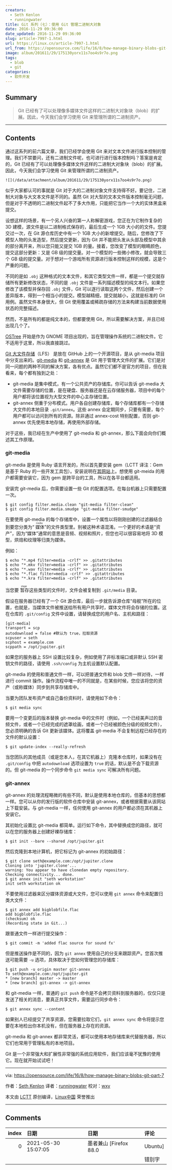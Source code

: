 ```yaml
---
creators:
  - Seth Kenlon
  - runningwater
title: Git 系列（七）：使用 Git 管理二进制大对象
date: 2016-11-29 09:36:00
date_updated: 2016-11-29 09:36:00
slug: article-7997-1.html
url: https://linux.cn/article-7997-1.html
url_from: https://opensource.com/life/16/8/how-manage-binary-blobs-git-part-7
image: album/201611/29/175130yorx11s7oo4s9r7o.png
tags:
  - blob
  - git
categories:
  - 软件开发
---
```


## Summary

> Git 已经有了可以处理像多媒体文件这样的二进制大对象块（blob）的扩展。因此，今天我们会学习使用 Git 来管理所谓的二进制资产。

***

<!-- more -->

## Contents

通过这系列的前六篇文章，我们已经学会使用 Git 来对文本文件进行版本控制的管理。我们不禁要问，还有二进制文件呢，也可进行进行版本控制吗？答案是肯定的，Git 已经有了可以处理像多媒体文件这样的二进制大对象块（blob）的扩展。因此，今天我们会学习使用 Git 来管理所谓的二进制资产。

`![](/data/attachment/album/201611/29/175130yorx11s7oo4s9r7o.png)`

似乎大家都认可的事就是 Git 对于大的二进制对象文件支持得不好。要记住，二进制大对象与大文本文件是不同的。虽然 Git 对大型的文本文件版本控制毫无问题，但是对于不透明的二进制文件起不了多大作用，只能把它当作一个大的实体黑盒来提交。

设想这样的场景，有一个另人兴奋的第一人称解密游戏，您正在为它制作复杂的 3D 建模，源文件是以二进制格式保存的，最后生成一个 1GB 大小的的文件。您提交过一次，在 Git 源仓库历史中有一个 1GB 大小的新增提交。随后，您修改了下模型人物的头发造型，然后提交更新，因为 Git 并不能把头发从头部及模型中其余的部分离开来，所以您只能又提交 1GB 的量。接着，您改变了模型的眼睛颜色，提交这部分更新：又是 GB 级的提交量。对一个模型的一些微小修改，就会导致三个 GB 级的提交量。对于想对一个游戏所有资源进行版本控制这样的规模，这是个严重的问题。

不同的是如 `.obj` 这种格式的文本文件，和其它类型文件一样，都是一个提交就存储所有更新修改状态，不同的是 `.obj` 文件是一系列描述模型的纯文本行。如果您修改了该模型并保存回 `.obj` 文件，Git 可以逐行读取这两个文件，然后创建一个差异版本，得到一个相当小的提交。模型越精细，提交就越小，这就是标准的 Git 用例。虽然文件本身很大，但 Git 使用覆盖或稀疏存储的方法来构建当前数据使用状态的完整描述。

然而，不是所有的都是纯文本的，但都要使用 Git，所以需要解决方案，并且已经出现几个了。

[OSTree](https://ostree.readthedocs.io/en/latest/) 开始是作为 GNOME 项目出现的，旨在管理操作系统的二进制文件。它不适用于这里，所以我直接跳过。

[Git 大文件存储](https://git-lfs.github.com/)（LFS） 是放在 GitHub 上的一个开源项目，是从 git-media 项目中分支出来的。[git-media](https://github.com/alebedev/git-media) 和 [git-annex](https://git-annex.branchable.com/walkthrough/) 是 Git 用于管理大文件的扩展。它们是对同一问题的两种不同的解决方案，各有优点。虽然它们都不是官方的项目，但在我看来，每个都有独到之处：

* git-media 是集中模式，有一个公共资产的存储库。你可以告诉 git-media 大文件需要存储的位置，是在硬盘、服务器还是在云存储服务器，项目中的每个用户都将该位置视为大型文件的中心主存储位置。
* git-annex 侧重于分布模式。用户各自创建存储库，每个存储库都有一个存储大文件的本地目录 `.git/annex`。这些 annex 会定期同步，只要有需要，每个用户都可以访问到所有的资源。除非通过 annex-cost 特别配置，否则 git-annex 优先使用本地存储，再使用外部存储。

对于这些，我已经在生产中使用了 git-media 和 git-annex，那么下面会向你们概述其工作原理。

### git-media

git-media 是使用 Ruby 语言开发的，所以首先要安装 gem（LCTT 译注：Gem 是基于 Ruby 的一些开发工具包）。安装说明在[其网站](https://github.com/alebedev/git-media)上。想使用 git-meida 的用户都需要安装它，因为 gem 是跨平台的工具，所以在各平台都适用。

安装完 git-media 后，你需要设置一些 Git 的配置选项。在每台机器上只需要配置一次。

```shell
$ git config filter.media.clean "git-media filter-clean"
$ git config filter.media.smudge "git-media filter-smudge"
```

在要使用 git-media 的每个存储库中，设置一个属性以将刚刚创建的过滤器结合到要您分类为“<ruby> 媒体 <rp>  （ </rp> <rt>  media </rt> <rp>  ） </rp></ruby>”的文件类型里。别被这种术语混淆。一个更好的术语是“资产”，因为“媒体”通常的意思是音频、视频和照片，但您也可以很容易地将 3D 模型，烘焙和纹理等归类为媒体。

例如：

```shell
$ echo "*.mp4 filter=media -crlf" >> .gitattributes
$ echo "*.mkv filter=media -crlf" >> .gitattributes
$ echo "*.wav filter=media -crlf" >> .gitattributes
$ echo "*.flac filter=media -crlf" >> .gitattributes
$ echo "*.kra filter=media -crlf" >> .gitattributes
```

当您要<ruby> 暂存 <rp>  （ </rp> <rt>  stage </rt> <rp>  ） </rp></ruby>这些类型的文件时，文件会被复制到 `.git/media` 目录。

假设在服务器已经有了一个 Git 源仓库，最后一步就告诉源仓库“母舰”所在的位置，也就是，当媒体文件被推送给所有用户共享时，媒体文件将会存储的位置。这在仓库的 `.git/config` 文件中设置，请替换成您的用户名、主机和路径：

```shell
[git-media]
transport = scp
autodownload = false #默认为 true，拉取资源
scpuser = seth
scphost = example.com
scppath = /opt/jupiter.git
```

如果您的服务器上 SSH 设置比较复杂，例如使用了非标准端口或非默认 SSH 密钥文件的路径，请使用 `.ssh/config` 为主机设置默认配置。

git-media 的使用和普通文件一样，可以把普通文件和 blob 文件一样对待，一样进行 commit 操作。操作流程中唯一的不同就是，在某些时候，您应该将您的资产（或称媒体）同步到共享存储库中。

当要为团队发布资产或自己备份资料时，请使用如下命令：

```shell
$ git media sync
```

要用一个变更后的版本替换 git-media 中的文件时（例如，一个已经美声过的音频文件，或者一个已经完成的遮罩绘画，或者一个已经被颜色分级的视频文件），您必须明确的告诉 Git 更新该媒体。这将覆盖 git-media 不会复制远程已经存在的文件的默认设置：

```shell
$ git update-index --really-refresh
```

当您团队的其他成员（或是您本人，在其它机器上）克隆本仓库时，如果没有在 `.git/config` 中把 `autodownload` 选项设置为 `true` 的话，默认是不会下载资源的。但 git-media 的一个同步命令 `git media sync` 可解决所有问题。

### git-annex

git-annex 的处理流程略微的有些不同，默认是使用本地仓库的，但基本的思想都一样。您可以从你的发行版的软件仓库中安装 git-annex，或者根据需要从该网站上下载安装。与 git-media 一样，任何使用 git-annex 的用户都必须在其机器上安装它。

其初始化设置比 git-media 都简单。运行如下命令，其中替换成您的路径，就可以在您的服务器上创建好裸存储库：

```shell
$ git init --bare --shared /opt/jupiter.git
```

然后克隆到本地计算机，把它标记为 git-annex 的初始路径：

```shell
$ git clone seth@example.com:/opt/jupiter.clone
Cloning into 'jupiter.clone'... 
warning: You appear to have clonedan empty repository. 
Checking connectivity... done.
$ git annex init "seth workstation" 
init seth workstation ok
```

不要使用过滤器来区分媒体资源或大文件，您可以使用 `git annex` 命令来配置归类大文件：

```shell
$ git annex add bigblobfile.flac
add bigblobfile.flac
(checksum) ok
(Recording state in Git...)
```

跟普通文件一样进行提交操作：

```shell
$ git commit -m 'added flac source for sound fx'
```

但是推送操作是不同的，因为 `git annex` 使用自己的分支来跟踪资产。您首次推送可能需要 `-u` 选项，具体取决于您如何管理您的存储库：

```shell
$ git push -u origin master git-annex
To seth@example.com:/opt/jupiter.git
* [new branch] master -> master
* [new branch] git-annex -> git-annex
```

和 git-media 一样，普通的 `git push` 命令是不会拷贝资料到服务器的，仅仅只是发送了相关的消息，要真正共享文件，需要运行同步命令：

```shell
$ git annex sync --content
```

如果别人已经提交了共享资源，您需要拉取它们，`git annex sync` 命令将提示您要在本地检出你本机没有，但在服务器上存在的资源。

git-media 和 git-annex 都非常灵活，都可以使用本地存储库来代替服务器，所以它们也常用于管理私有的本地项目。

Git 是一个非常强大和扩展性非常强的系统应用软件，我们应该毫不犹豫的使用它。现在就开始试试吧！

---

via: <https://opensource.com/life/16/8/how-manage-binary-blobs-git-part-7>

作者：[Seth Kenlon](https://opensource.com/users/seth) 译者：[runningwater](https://github.com/runningwater) 校对：[wxy](https://github.com/wxy)

本文由 [LCTT](https://github.com/LCTT/TranslateProject) 原创编译，[Linux中国](https://linux.cn/) 荣誉推出

***

## Comments

|   index | 日期                | 日期                           | 评论                          |
|--------:|:--------------------|:-------------------------------|:------------------------------|
|       0 | 2021-05-30 15:07:05 | 墨者兼山 [Firefox 88.0|Ubuntu] | &quot;另人兴奋&quot;<br /> |
|         |                     |                                | 错别字                        |

